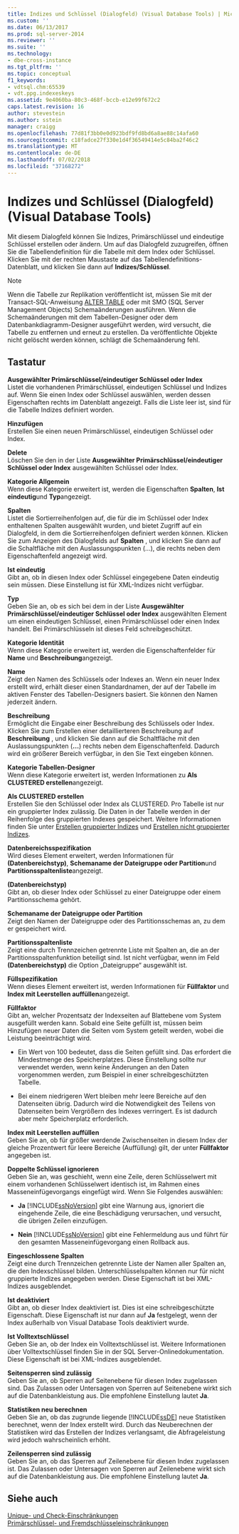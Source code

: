 ```yaml
---
title: Indizes und Schlüssel (Dialogfeld) (Visual Database Tools) | Microsoft-Dokumentation
ms.custom: ''
ms.date: 06/13/2017
ms.prod: sql-server-2014
ms.reviewer: ''
ms.suite: ''
ms.technology:
- dbe-cross-instance
ms.tgt_pltfrm: ''
ms.topic: conceptual
f1_keywords:
- vdtsql.chm:65539
- vdt.ppg.indexeskeys
ms.assetid: 9e4060ba-80c3-468f-bccb-e12e99f672c2
caps.latest.revision: 16
author: stevestein
ms.author: sstein
manager: craigg
ms.openlocfilehash: 77d81f3bb0e0d923bdf9fd8bd6a8ae88c14afa60
ms.sourcegitcommit: c18fadce27f330e1d4f36549414e5c84ba2f46c2
ms.translationtype: MT
ms.contentlocale: de-DE
ms.lasthandoff: 07/02/2018
ms.locfileid: "37168272"
---
```

# <a name="indexes-and-keys-dialog-box-visual-database-tools"></a>Indizes und Schlüssel (Dialogfeld) (Visual Database Tools)
  Mit diesem Dialogfeld können Sie Indizes, Primärschlüssel und eindeutige Schlüssel erstellen oder ändern. Um auf das Dialogfeld zuzugreifen, öffnen Sie die Tabellendefinition für die Tabelle mit dem Index oder Schlüssel. Klicken Sie mit der rechten Maustaste auf das Tabellendefinitions-Datenblatt, und klicken Sie dann auf **Indizes/Schlüssel**.  
  
> [!NOTE]  
>  Wenn die Tabelle zur Replikation veröffentlicht ist, müssen Sie mit der Transact-SQL-Anweisung [ALTER TABLE](/sql/t-sql/statements/alter-table-transact-sql) oder mit SMO (SQL Server Management Objects) Schemaänderungen ausführen. Wenn die Schemaänderungen mit dem Tabellen-Designer oder dem Datenbankdiagramm-Designer ausgeführt werden, wird versucht, die Tabelle zu entfernen und erneut zu erstellen. Da veröffentlichte Objekte nicht gelöscht werden können, schlägt die Schemaänderung fehl.  
  
## <a name="options"></a>Tastatur  
 **Ausgewählter Primärschlüssel/eindeutiger Schlüssel oder Index**  
 Listet die vorhandenen Primärschlüssel, eindeutigen Schlüssel und Indizes auf. Wenn Sie einen Index oder Schlüssel auswählen, werden dessen Eigenschaften rechts im Datenblatt angezeigt. Falls die Liste leer ist, sind für die Tabelle Indizes definiert worden.  
  
 **Hinzufügen**  
 Erstellen Sie einen neuen Primärschlüssel, eindeutigen Schlüssel oder Index.  
  
 **Delete**  
 Löschen Sie den in der Liste **Ausgewählter Primärschlüssel/eindeutiger Schlüssel oder Index** ausgewählten Schlüssel oder Index.  
  
 **Kategorie Allgemein**  
 Wenn diese Kategorie erweitert ist, werden die Eigenschaften **Spalten**, **Ist eindeutig**und **Typ**angezeigt.  
  
 **Spalten**  
 Listet die Sortierreihenfolgen auf, die für die im Schlüssel oder Index enthaltenen Spalten ausgewählt wurden, und bietet Zugriff auf ein Dialogfeld, in dem die Sortierreihenfolgen definiert werden können. Klicken Sie zum Anzeigen des Dialogfelds auf **Spalten** , und klicken Sie dann auf die Schaltfläche mit den Auslassungspunkten (...), die rechts neben dem Eigenschaftenfeld angezeigt wird.  
  
 **Ist eindeutig**  
 Gibt an, ob in diesen Index oder Schlüssel eingegebene Daten eindeutig sein müssen. Diese Einstellung ist für XML-Indizes nicht verfügbar.  
  
 **Typ**  
 Geben Sie an, ob es sich bei dem in der Liste **Ausgewählter Primärschlüssel/eindeutiger Schlüssel oder Index** ausgewählten Element um einen eindeutigen Schlüssel, einen Primärschlüssel oder einen Index handelt. Bei Primärschlüsseln ist dieses Feld schreibgeschützt.  
  
 **Kategorie Identität**  
 Wenn diese Kategorie erweitert ist, werden die Eigenschaftenfelder für **Name** und **Beschreibung**angezeigt.  
  
 **Name**  
 Zeigt den Namen des Schlüssels oder Indexes an. Wenn ein neuer Index erstellt wird, erhält dieser einen Standardnamen, der auf der Tabelle im aktiven Fenster des Tabellen-Designers basiert. Sie können den Namen jederzeit ändern.  
  
 **Beschreibung**  
 Ermöglicht die Eingabe einer Beschreibung des Schlüssels oder Index. Klicken Sie zum Erstellen einer detaillierteren Beschreibung auf **Beschreibung** , und klicken Sie dann auf die Schaltfläche mit den Auslassungspunkten (**…**) rechts neben dem Eigenschaftenfeld. Dadurch wird ein größerer Bereich verfügbar, in den Sie Text eingeben können.  
  
 **Kategorie Tabellen-Designer**  
 Wenn diese Kategorie erweitert ist, werden Informationen zu **Als CLUSTERED erstellen**angezeigt.  
  
 **Als CLUSTERED erstellen**  
 Erstellen Sie den Schlüssel oder Index als CLUSTERED. Pro Tabelle ist nur ein gruppierter Index zulässig. Die Daten in der Tabelle werden in der Reihenfolge des gruppierten Indexes gespeichert. Weitere Informationen finden Sie unter [Erstellen gruppierter Indizes](../../relational-databases/indexes/indexes.md) und [Erstellen nicht gruppierter Indizes](../../relational-databases/indexes/create-nonclustered-indexes.md).  
  
 **Datenbereichsspezifikation**  
 Wird dieses Element erweitert, werden Informationen für **(Datenbereichstyp)**, **Schemaname der Dateigruppe oder Partition**und **Partitionsspaltenliste**angezeigt.  
  
 **(Datenbereichstyp)**  
 Gibt an, ob dieser Index oder Schlüssel zu einer Dateigruppe oder einem Partitionsschema gehört.  
  
 **Schemaname der Dateigruppe oder Partition**  
 Zeigt den Namen der Dateigruppe oder des Partitionsschemas an, zu dem er gespeichert wird.  
  
 **Partitionsspaltenliste**  
 Zeigt eine durch Trennzeichen getrennte Liste mit Spalten an, die an der Partitionsspaltenfunktion beteiligt sind. Ist nicht verfügbar, wenn im Feld **(Datenbereichstyp)** die Option „Dateigruppe“ ausgewählt ist.  
  
 **Füllspezifikation**  
 Wenn dieses Element erweitert ist, werden Informationen für **Füllfaktor** und **Index mit Leerstellen auffüllen**angezeigt.  
  
 **Füllfaktor**  
 Gibt an, welcher Prozentsatz der Indexseiten auf Blattebene vom System ausgefüllt werden kann. Sobald eine Seite gefüllt ist, müssen beim Hinzufügen neuer Daten die Seiten vom System geteilt werden, wobei die Leistung beeinträchtigt wird.  
  
-   Ein Wert von 100 bedeutet, dass die Seiten gefüllt sind. Das erfordert die Mindestmenge des Speicherplatzes. Diese Einstellung sollte nur verwendet werden, wenn keine Änderungen an den Daten vorgenommen werden, zum Beispiel in einer schreibgeschützten Tabelle.  
  
-   Bei einem niedrigeren Wert bleiben mehr leere Bereiche auf den Datenseiten übrig. Dadurch wird die Notwendigkeit des Teilens von Datenseiten beim Vergrößern des Indexes verringert. Es ist dadurch aber mehr Speicherplatz erforderlich.  
  
 **Index mit Leerstellen auffüllen**  
 Geben Sie an, ob für größer werdende Zwischenseiten in diesem Index der gleiche Prozentwert für leere Bereiche (Auffüllung) gilt, der unter **Füllfaktor** angegeben ist.  
  
 **Doppelte Schlüssel ignorieren**  
 Geben Sie an, was geschieht, wenn eine Zeile, deren Schlüsselwert mit einem vorhandenen Schlüsselwert identisch ist, im Rahmen eines Masseneinfügevorgangs eingefügt wird. Wenn Sie Folgendes auswählen:  
  
-   **Ja** [!INCLUDE[ssNoVersion](../../../includes/ssnoversion-md.md)] gibt eine Warnung aus, ignoriert die eingehende Zeile, die eine Beschädigung verursachen, und versucht, die übrigen Zeilen einzufügen.  
  
-   **Nein** [!INCLUDE[ssNoVersion](../../../includes/ssnoversion-md.md)] gibt eine Fehlermeldung aus und führt für den gesamten Masseneinfügevorgang einen Rollback aus.  
  
 **Eingeschlossene Spalten**  
 Zeigt eine durch Trennzeichen getrennte Liste der Namen aller Spalten an, die den Indexschlüssel bilden. Unterschlüsselspalten können nur für nicht gruppierte Indizes angegeben werden. Diese Eigenschaft ist bei XML-Indizes ausgeblendet.  
  
 **Ist deaktiviert**  
 Gibt an, ob dieser Index deaktiviert ist. Dies ist eine schreibgeschützte Eigenschaft. Diese Eigenschaft ist nur dann auf **Ja** festgelegt, wenn der Index außerhalb von Visual Database Tools deaktiviert wurde.  
  
 **Ist Volltextschlüssel**  
 Geben Sie an, ob der Index ein Volltextschlüssel ist. Weitere Informationen über Volltextschlüssel finden Sie in der SQL Server-Onlinedokumentation. Diese Eigenschaft ist bei XML-Indizes ausgeblendet.  
  
 **Seitensperren sind zulässig**  
 Geben Sie an, ob Sperren auf Seitenebene für diesen Index zugelassen sind. Das Zulassen oder Untersagen von Sperren auf Seitenebene wirkt sich auf die Datenbankleistung aus. Die empfohlene Einstellung lautet **Ja**.  
  
 **Statistiken neu berechnen**  
 Geben Sie an, ob das zugrunde liegende [!INCLUDE[ssDE](../../includes/ssde-md.md)] neue Statistiken berechnet, wenn der Index erstellt wird. Durch das Neuberechnen der Statistiken wird das Erstellen der Indizes verlangsamt, die Abfrageleistung wird jedoch wahrscheinlich erhöht.  
  
 **Zeilensperren sind zulässig**  
 Geben Sie an, ob das Sperren auf Zeilenebene für diesen Index zugelassen ist. Das Zulassen oder Untersagen von Sperren auf Zeilenebene wirkt sich auf die Datenbankleistung aus. Die empfohlene Einstellung lautet **Ja**.  
  
## <a name="see-also"></a>Siehe auch  
 [Unique- und Check-Einschränkungen](../../relational-databases/tables/unique-constraints-and-check-constraints.md)   
 [Primärschlüssel- und Fremdschlüsseleinschränkungen](../../relational-databases/tables/primary-and-foreign-key-constraints.md)  
  
  
